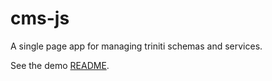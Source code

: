 # cms-js
A single page app for managing triniti schemas and services.

See the demo [README](./demo/).
